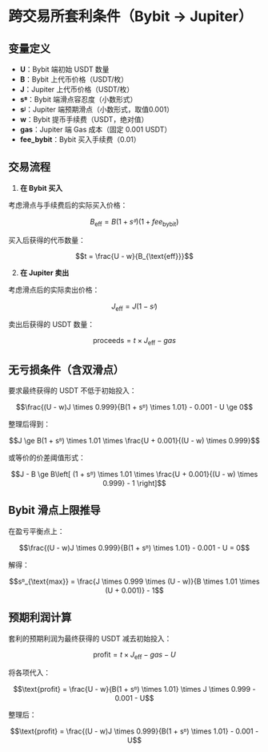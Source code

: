# 跨交易所套利条件（Bybit → Jupiter）
  
## 变量定义

- **U**：Bybit 端初始 USDT 数量  
- **B**：Bybit 上代币价格（USDT/枚）  
- **J**：Jupiter 上代币价格（USDT/枚）  
- **sᴮ**：Bybit 端滑点容忍度（小数形式）  
- **sᴶ**：Jupiter 端预期滑点（小数形式，取值0.001）
- **w**：Bybit 提币手续费（USDT，绝对值）  
- **gas**：Jupiter 端 Gas 成本（固定 0.001 USDT）  
- **fee_bybit**：Bybit 买入手续费（0.01）

## 交易流程

1. **在 Bybit 买入**

考虑滑点与手续费后的实际买入价格：
  
$$B_{\text{eff}} = B(1 + sᴮ)(1 + fee_{\text{bybit}})$$
  
买入后获得的代币数量：

$$t = \frac{U - w}{B_{\text{eff}}}$$


2. **在 Jupiter 卖出**

考虑滑点后的实际卖出价格：

$$J_{\text{eff}} = J(1 - sᴶ)$$

卖出后获得的 USDT 数量：

$$\text{proceeds} = t \times J_{\text{eff}} - gas$$

## 无亏损条件（含双滑点）

要求最终获得的 USDT 不低于初始投入：

$$\frac{(U - w)J \times 0.999}{B(1 + sᴮ) \times 1.01} - 0.001 - U \ge 0$$

整理后得到：

$$J \ge B(1 + sᴮ) \times 1.01 \times \frac{U + 0.001}{(U - w) \times 0.999}$$

或等价的价差阈值形式：

$$J - B \ge B\left[ (1 + sᴮ) \times 1.01 \times \frac{U + 0.001}{(U - w) \times 0.999} - 1 \right]$$



## Bybit 滑点上限推导

在盈亏平衡点上：

$$\frac{(U - w)J \times 0.999}{B(1 + sᴮ) \times 1.01} - 0.001 - U = 0$$

解得：

$$sᴮ_{\text{max}} = \frac{J \times 0.999 \times (U - w)}{B \times 1.01 \times (U + 0.001)} - 1$$



## 预期利润计算

套利的预期利润为最终获得的 USDT 减去初始投入：

$$\text{profit} = t \times J_{\text{eff}} - gas - U$$

将各项代入：

$$\text{profit} = \frac{U - w}{B(1 + sᴮ) \times 1.01} \times J \times 0.999 - 0.001 - U$$

整理后：

$$\text{profit} = \frac{(U - w)J \times 0.999}{B(1 + sᴮ) \times 1.01} - 0.001 - U$$